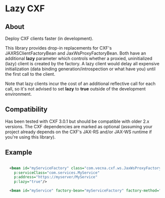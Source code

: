 Lazy CXF
========================

About
-----------------

Deploy CXF clients faster (in development).

This library provides drop-in replacements for CXF's JAXRSClientFactoryBean and JaxWsProxyFactoryBean.
Both have an additional __lazy__ parameter which controls whether a proxied, uninitialized (lazy) client is created by the factory.
A lazy client would delay all expensive initialization (data binding generation/introspection or what have you) until the first
call to the client.

Note that lazy clients incur the cost of an additional reflective call for each call, so it's not advised to set __lazy__ to
__true__ outside of the development environment.

Compatibility
-----------------

Has been tested with CXF 3.0.1 but should be compatible with older 2.x versions. The CXF dependencies are marked as optional
(assuming your project already depends on the CXF's JAX-RS and/or JAX-WS runtime if you're using this library).

Example
-----------------

```xml

  <bean id="myServiceFactory" class="com.vecna.cxf.ws.JaxWsProxyFactoryBean"
    p:serviceClass="com.services.MyService"
    p:address="https://myserver/MyService"
    p:lazy="true"/>

  <bean id="myService" factory-bean="myServiceFactory" factory-method="get"/>
```